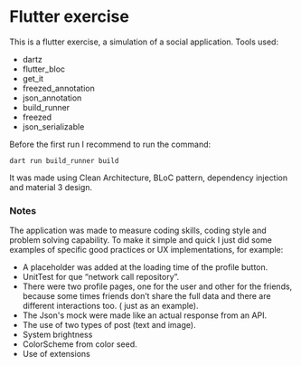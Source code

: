 # Flutter exercise

This is a flutter exercise, a simulation of a social application.
Tools used:

- dartz
- flutter_bloc
- get_it
- freezed_annotation
- json_annotation
- build_runner
- freezed
- json_serializable

Before the first run I recommend to run the command: 

```
dart run build_runner build
```

It was made using Clean Architecture, BLoC pattern, dependency injection and material 3 design.

### Notes

The application was made to measure coding skills, coding style and problem solving capability. To make it simple and quick I just did some examples of specific good practices or UX implementations, for example:

- A placeholder was added at the loading time of the profile button.
- UnitTest for que “network call repository”.
- There were two profile pages, one for the user and other for the friends, because some times friends don’t share the full data and there are different interactions too. ( just as an example).
- The Json's mock were made like an actual response from an API.
- The use of two types of post (text and image).
- System brightness
- ColorScheme from color seed.
- Use of extensions